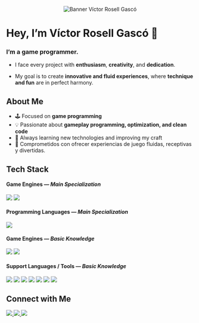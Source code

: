 <!-- Banner -->
<p align="center">
  <img src="https://via.placeholder.com/1000x250.png?text=Víctor+Rosell+Gascó+-+Video+Game+Programmer" alt="Banner Víctor Rosell Gascó"/>
</p>

# Hey, I’m Víctor Rosell Gascó 👋 

### I’m a game programmer.  
- I face every project with **enthusiasm**, **creativity**, and **dedication**.

- My goal is to create **innovative and fluid experiences**, where **technique and fun** are in perfect harmony.

## About Me
- 🕹️ Focused on **game programming**  
- 💡 Passionate about **gameplay programming, optimization, and clean code**  
- 🌱 Always learning new technologies and improving my craft  
- 🎨 Comprometidos con ofrecer experiencias de juego fluidas, receptivas y divertidas. 

## Tech Stack

#### Game Engines — *Main Specialization*

<p align="left">
  <img src="https://img.shields.io/badge/Unity%206-000000?style=for-the-badge&logo=unity&logoColor=white" />
  <img src="https://img.shields.io/badge/Unity-100000?style=for-the-badge&logo=unity&logoColor=white" />
</p>

#### Programming Languages — *Main Specialization*
<p align="left">
  <img src="https://img.shields.io/badge/C%23-239120?style=for-the-badge&logo=c-sharp&logoColor=white" />
</p>

#### Game Engines — *Basic Knowledge*
<p align="left">
  <img src="https://img.shields.io/badge/Unreal%20Engine-313131?style=for-the-badge&logo=unrealengine&logoColor=white" />
  <img src="https://img.shields.io/badge/Godot-478CBF?style=for-the-badge&logo=godot-engine&logoColor=white" />
</p>

#### Support Languages / Tools — *Basic Knowledge*
<p align="left">
  <img src="https://img.shields.io/badge/Blueprint-313131?style=for-the-badge&logo=unrealengine&logoColor=white" />
  <img src="https://img.shields.io/badge/GDScript-478CBF?style=for-the-badge&logo=godot-engine&logoColor=white" />
  <img src="https://img.shields.io/badge/SQL-4479A1?style=for-the-badge&logo=mysql&logoColor=white" />
  <img src="https://img.shields.io/badge/Java-ED8B00?style=for-the-badge&logo=java&logoColor=white" />
  <img src="https://img.shields.io/badge/PHP-777BB4?style=for-the-badge&logo=php&logoColor=white" />
  <img src="https://img.shields.io/badge/HTML5-E34F26?style=for-the-badge&logo=html5&logoColor=white" />
  <img src="https://img.shields.io/badge/CSS3-1572B6?style=for-the-badge&logo=css3&logoColor=white" />

</p>

## Connect with Me
<p align="left">
  <a href="mailto:codeby-vrosell@gmail.com">
    <img src="https://img.shields.io/badge/Gmail-D14836?style=for-the-badge&logo=gmail&logoColor=white"/>
  <a href="https://x.com/codeby_vrosell">
    <img src="https://img.shields.io/badge/X-000000?style=for-the-badge&logo=x&logoColor=white"/>
  </a>
  <a href="https://www.linkedin.com/in/v-rosell/">
    <img src="https://img.shields.io/badge/LinkedIn-0A66C2?style=for-the-badge&logo=linkedin&logoColor=white"/>
  </a>
</p>
